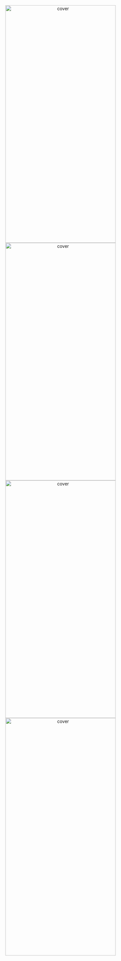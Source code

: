 <div align="center">
<img width="350px" height = "750px" src="https://res.cloudinary.com/nitishbiswas/image/upload/v1643196213/Screenshot_20220126_154821_badouo.jpg" alt="cover" />
  <img width="350px" height = "750px" src="https://res.cloudinary.com/nitishbiswas/image/upload/v1643196213/Screenshot_20220126_154830_iuuvuc.jpg" alt="cover" />
  <img width="350px" height = "750px" src="https://res.cloudinary.com/nitishbiswas/image/upload/v1643196213/Screenshot_20220126_154837_pfhjua.jpg" alt="cover" />
  <img width="350px" height = "750px" src="https://res.cloudinary.com/nitishbiswas/image/upload/v1643196213/Screenshot_20220126_154931_rflsvg.jpg" alt="cover" />
</div>
